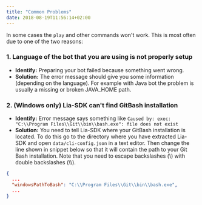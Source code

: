 ```yaml
---
title: "Common Problems"
date: 2018-08-19T11:56:14+02:00
---
```


In some cases the ```play``` and other commands won't work. This is most often due to one of the two reasons:

### 1. Language of the bot that you are using is not properly setup
  * **Identify:** Preparing your bot failed because something went wrong. 
  * **Solution:** The error message should give you some information (depending on the language). For example with Java bot the problem is usually a missing or broken JAVA_HOME path.
  
### 2. (Windows only) Lia-SDK can't find GitBash installation
  * **Identify:** Error message says something like ```Caused by: exec: "C:\\Program Files\\Git\\bin\\bash.exe": file does not exist```
  * **Solution:** You need to tell Lia-SDK where your GitBash installation is located. To do this go to the directory where you have extracted Lia-SDK and open ```data/cli-config.json``` in a text editor. Then change the line shown in snippet below so that it will contain the path to your Git Bash installation. Note that you need to escape backslashes (\\) with double backslashes (\\\\).


```json
{ 
  ...
  "windowsPathToBash": "C:\\Program Files\\Git\\bin\\bash.exe",
  ...
}
```
